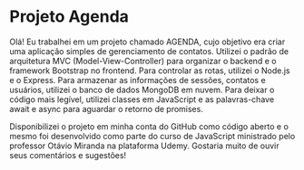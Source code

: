 # Projeto Agenda #
Olá! Eu trabalhei em um projeto chamado AGENDA, cujo objetivo era criar uma aplicação simples de gerenciamento de contatos.
Utilizei o padrão de arquitetura MVC (Model-View-Controller) para organizar o backend e o framework Bootstrap no frontend.
Para controlar as rotas, utilizei o Node.js e o Express.
Para armazenar as informações de sessões, contatos e usuários, utilizei o banco de dados MongoDB em nuvem.
Para deixar o código mais legível, utilizei classes em JavaScript e as palavras-chave await e async para aguardar o retorno de promises.

Disponibilizei o projeto em minha conta do GitHub como código aberto e o mesmo foi desenvolvido como parte do curso de JavaScript ministrado pelo professor Otávio Miranda na plataforma Udemy. Gostaria muito de ouvir seus comentários e sugestões!
